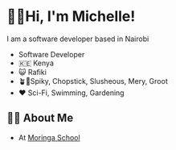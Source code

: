 # 👋👋Hi, I'm Michelle!
I am a software developer based in Nairobi

- Software Developer
- 🇰🇪 Kenya
- 😺 Rafiki
- 🪴🌷Spiky, Chopstick, Slusheous, Mery, Groot
- ❤️ Sci-Fi, Swimming, Gardening 

## 👋👋 About Me 
- At [Moringa School](https://moringaschool.com/)


